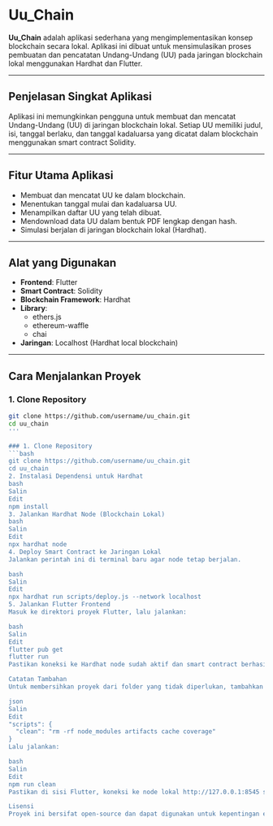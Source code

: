 # Uu_Chain

**Uu_Chain** adalah aplikasi sederhana yang mengimplementasikan konsep blockchain secara lokal. Aplikasi ini dibuat untuk mensimulasikan proses pembuatan dan pencatatan Undang-Undang (UU) pada jaringan blockchain lokal menggunakan Hardhat dan Flutter.

---

## Penjelasan Singkat Aplikasi

Aplikasi ini memungkinkan pengguna untuk membuat dan mencatat Undang-Undang (UU) di jaringan blockchain lokal. Setiap UU memiliki judul, isi, tanggal berlaku, dan tanggal kadaluarsa yang dicatat dalam blockchain menggunakan smart contract Solidity.

---

## Fitur Utama Aplikasi

- Membuat dan mencatat UU ke dalam blockchain.
- Menentukan tanggal mulai dan kadaluarsa UU.
- Menampilkan daftar UU yang telah dibuat.
- Mendownload data UU dalam bentuk PDF lengkap dengan hash.
- Simulasi berjalan di jaringan blockchain lokal (Hardhat).

---

## Alat yang Digunakan

- **Frontend**: Flutter
- **Smart Contract**: Solidity
- **Blockchain Framework**: Hardhat
- **Library**:
  - ethers.js
  - ethereum-waffle
  - chai
- **Jaringan**: Localhost (Hardhat local blockchain)

---

## Cara Menjalankan Proyek

### 1. Clone Repository
```bash
git clone https://github.com/username/uu_chain.git
cd uu_chain
'''

### 1. Clone Repository
```bash
git clone https://github.com/username/uu_chain.git
cd uu_chain
2. Instalasi Dependensi untuk Hardhat
bash
Salin
Edit
npm install
3. Jalankan Hardhat Node (Blockchain Lokal)
bash
Salin
Edit
npx hardhat node
4. Deploy Smart Contract ke Jaringan Lokal
Jalankan perintah ini di terminal baru agar node tetap berjalan.

bash
Salin
Edit
npx hardhat run scripts/deploy.js --network localhost
5. Jalankan Flutter Frontend
Masuk ke direktori proyek Flutter, lalu jalankan:

bash
Salin
Edit
flutter pub get
flutter run
Pastikan koneksi ke Hardhat node sudah aktif dan smart contract berhasil ter-deploy.

Catatan Tambahan
Untuk membersihkan proyek dari folder yang tidak diperlukan, tambahkan skrip berikut ke dalam package.json:

json
Salin
Edit
"scripts": {
  "clean": "rm -rf node_modules artifacts cache coverage"
}
Lalu jalankan:

bash
Salin
Edit
npm run clean
Pastikan di sisi Flutter, koneksi ke node lokal http://127.0.0.1:8545 sudah sesuai. Bila menggunakan emulator, sesuaikan alamat IP jika perlu (10.0.2.2 untuk Android emulator).

Lisensi
Proyek ini bersifat open-source dan dapat digunakan untuk kepentingan edukasi.

